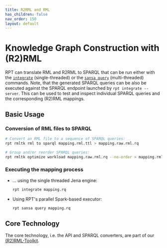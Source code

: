```yaml
---
title: R2RML and RML
has_children: false
nav_order: 150
layout: default
---
```


# Knowledge Graph Construction with (R2)RML

RPT can translate RML and R2RML to SPARQL that can be run either with the [`integrate`](../integrate) (single-threaded) or the [`sansa query`](../sansa/query) (multi-threaded) commands.
Note, that the generated SPARQL queries can be also be executed against the SPARQL endpoint launched by `rpt integrate --server`. This can be used to test and inspect individual SPARQL queries and the corresponding (R2)RML mappings.

## Basic Usage

### Conversion of RML files to SPARQL

```bash
# Convert an RML file to a sequence of SPARQL queries:
rpt rmltk rml to sparql mapping.rml.ttl > mapping.raw.rml.rq

# Group and/or reorder SPARQL queries:
rpt rmltk optimize workload mapping.raw.rml.rq --no-order > mapping.rml.rq
```

### Executing the mapping process

* ... using the single threaded Jena engine:

    ```bash
    rpt integrate mapping.rq
    ```

* Using RPT's parallel Spark-based executor:

    ```bash
    rpt sansa query mapping.rq
    ```


## Core Technology

The core technology, i.e. the API and SPARQL converters, are part of our [(R2)RML-Toolkit](https://github.com/Scaseco/R2-RML-Toolkit).



